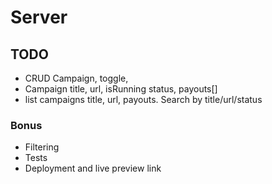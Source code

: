 # Server



## TODO

- CRUD Campaign, toggle,
- Campaign title, url, isRunning status, payouts[]
- list campaigns title, url, payouts. Search by title/url/status

### Bonus
- Filtering 
- Tests
- Deployment and live preview link